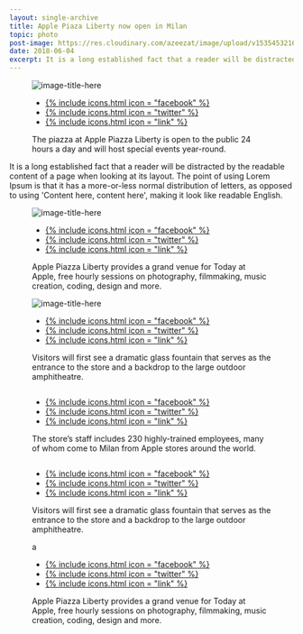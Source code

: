 ```yaml
---
layout: single-archive
title: Apple Piaza Liberty now open in Milan
topic: photo
post-image: https://res.cloudinary.com/azeezat/image/upload/v1535453216/newsroom/bg5.jpg
date: 2018-06-04
excerpt: It is a long established fact that a reader will be distracted by the readable content of a page when looking at its layout.
---
```


<figure>
        <img src="https://res.cloudinary.com/azeezat/image/upload/v1535465976/apple-piazza-liberty4.jpg" alt="image-title-here">
                <div>
            <ul>
                <li> <a href=""> {% include icons.html icon = "facebook" %}</a> </li>
                <li> <a href="">{% include icons.html icon = "twitter" %}</a> </li>
                <li> <a href="">{% include icons.html icon = "link" %}</a> </li>
            </ul>
        </div>
        <figcaption>
            The piazza at Apple Piazza Liberty is open to the public 24 hours a day and will            host special events year-round. 
        </figcaption>
    </figure>

It is a long established fact that a reader will be distracted by the readable content of a page when looking at its layout. The point of using Lorem Ipsum is that it has a more-or-less normal distribution of letters, as opposed to using 'Content here, content here', making it look like readable English. 

<figure>
        <img src="https://res.cloudinary.com/azeezat/image/upload/v1535453312/newsroom/apple-piazza-liberty3.jpg" alt="image-title-here">
                <div>
            <ul>
                <li> <a href=""> {% include icons.html icon = "facebook" %}</a> </li>
                <li> <a href="">{% include icons.html icon = "twitter" %}</a> </li>
                <li> <a href="">{% include icons.html icon = "link" %}</a> </li>
            </ul>
        </div>
        <figcaption>
        Apple Piazza Liberty provides a grand venue for Today at Apple, free hourly sessions on photography, filmmaking, music creation, coding, design and more. 
        </figcaption>
</figure>

<figure>
        <img src="https://res.cloudinary.com/azeezat/image/upload/v1535453122/newsroom/apple-piazza-liberty2.jpg" alt="image-title-here">
                <div>
            <ul>
                <li> <a href=""> {% include icons.html icon = "facebook" %}</a> </li>
                <li> <a href="">{% include icons.html icon = "twitter" %}</a> </li>
                <li> <a href="">{% include icons.html icon = "link" %}</a> </li>
            </ul>
        </div>
        <figcaption>
        Visitors will first see a dramatic glass fountain that serves as the entrance to the store and a backdrop to the large outdoor amphitheatre. 
        </figcaption>
    </figure>

<figure>
        <img src="https://res.cloudinary.com/azeezat/image/upload/v1535453312/newsroom/apple-piazza-liberty3.jpg" alt="">
                <div>
            <ul>
                <li> <a href=""> {% include icons.html icon = "facebook" %}</a> </li>
                <li> <a href="">{% include icons.html icon = "twitter" %}</a> </li>
                <li> <a href="">{% include icons.html icon = "link" %}</a> </li>
            </ul>
        </div>
        <figcaption>
        The store’s staff includes 230 highly-trained employees, many of whom come to Milan from Apple stores around the world.
        </figcaption>
    </figure>

<figure>
        <img src="https://res.cloudinary.com/azeezat/image/upload/v1535453122/newsroom/apple-piazza-liberty2.jpg" alt="">
                <div>
            <ul>
                <li> <a href=""> {% include icons.html icon = "facebook" %}</a> </li>
                <li> <a href="">{% include icons.html icon = "twitter" %}</a> </li>
                <li> <a href="">{% include icons.html icon = "link" %}</a> </li>
            </ul>
        </div>
        <figcaption>
        Visitors will first see a dramatic glass fountain that serves as the entrance to the store and a backdrop to the large outdoor amphitheatre. 
        </figcaption>
    </figure>

<figure>
        <img src="https://res.cloudinary.com/azeezat/image/upload/v1535452789/newsroom/apple-piazza-liberty1.jpg" alt="">a   
                <div>
            <ul>
                <li> <a href=""> {% include icons.html icon = "facebook" %}</a> </li>
                <li> <a href="">{% include icons.html icon = "twitter" %}</a> </li>
                <li> <a href="">{% include icons.html icon = "link" %}</a> </li>
            </ul>
        </div>
        <figcaption>
        Apple Piazza Liberty provides a grand venue for Today at Apple, free hourly sessions on photography, filmmaking, music creation, coding, design and more. 
        </figcaption>
    </figure>